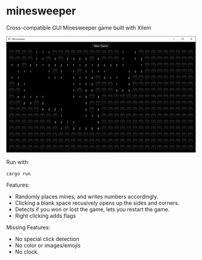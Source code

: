 # minesweeper

Cross-compatible GUI Minesweeper game built with Xilem

![Screenshot](screenshot.png)

Run with:

    cargo run

Features:

* Randomly places mines, and writes numbers accordingly.
* Clicking a blank space recusively opens up the sides and corners.
* Detects if you won or lost the game, lets you restart the game.
* Right clicking adds flags

Missing Features:

* No special click detection
* No color or images/emojis
* No clock
